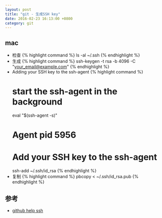 ```yaml
---
layout: post
title: "git - 生成SSH key"
date: 2016-02-23 16:13:00 +0800
category: git
---
```


## mac
* 检查
{% highlight command %}
    ls -al ~/.ssh
{% endhighlight %}
* 生成
{% highlight command %}
    ssh-keygen -t rsa -b 4096 -C "your_email@example.com"
{% endhighlight %}
* Adding your SSH key to the ssh-agent
{% highlight command %}
    # start the ssh-agent in the background
    eval "$(ssh-agent -s)"
    # Agent pid 5956
    # Add your SSH key to the ssh-agent
    ssh-add ~/.ssh/id_rsa
{% endhighlight %}
* 复制
{% highlight command %}
    pbcopy < ~/.ssh/id_rsa.pub
{% endhighlight %}

## 参考
* [github help ssh](https://help.github.com/categories/ssh/)
